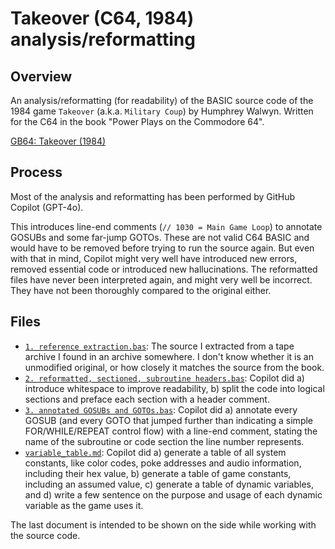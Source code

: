 # Takeover (C64, 1984) analysis/reformatting

## Overview

An analysis/reformatting (for readability) of the BASIC source code of the 1984 game `Takeover` (a.k.a. `Military Coup`) by Humphrey Walwyn. Written for the C64 in the book "Power Plays on the Commodore 64".

[GB64: Takeover (1984)](https://gb64.com/game.php?id=16144)

## Process

Most of the analysis and reformatting has been performed by GitHub Copilot (GPT-4o).

This introduces line-end comments (`// 1030 = Main Game Loop`) to annotate GOSUBs and some far-jump GOTOs. These are not valid C64 BASIC and would have to be removed before trying to run the source again.
But even with that in mind, Copilot might very well have introduced new errors, removed essential code or introduced new hallucinations. The reformatted files have never been interpreted again, and might very well be incorrect. They have not been thoroughly compared to the original either.

## Files

* [`1. reference extraction.bas`](1.%20reference%20extraction.bas): The source I extracted from a tape archive I found in an archive somewhere. I don't know whether it is an unmodified original, or how closely it matches the source from the book.
* [`2. reformatted, sectioned, subroutine headers.bas`](./2.%20reformatted,%20sectioned,%20subroutine%20headers.bas): Copilot did a) introduce whitespace to improve readability, b) split the code into logical sections and preface each section with a header comment.
* [`3. annotated GOSUBs and GOTOs.bas`](3.%20annotated%20GOSUBs%20and%20GOTOs.bas): Copilot did a) annotate every GOSUB (and every GOTO that jumped further than indicating a simple FOR/WHILE/REPEAT control flow) with a line-end comment, stating the name of the subroutine or code section the line number represents.
* [`variable_table.md`](variable_table.md): Copilot did a) generate a table of all system constants, like color codes, poke addresses and audio information, including their hex value, b) generate a table of game constants, including an assumed value, c) generate a table of dynamic variables, and d) write a few sentence on the purpose and usage of each dynamic variable as the game uses it.

The last document is intended to be shown on the side while working with the source code.
